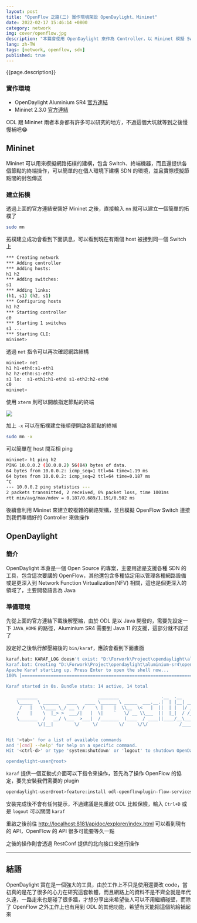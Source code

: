 ```yaml
---
layout: post
title: "OpenFlow 之路(二) 實作環境架設 OpenDaylight、Mininet"
date: 2022-02-17 15:46:14 +0800
category: network
img: cover/openflow.jpg
description: "本篇會使用 OpenDaylight 來作為 Controller，以 Mininet 模擬 Switch 網路拓樸環境，這篇先簡介一下使用到的工具以及環境的架設"
lang: zh-TW
tags: [network, openflow, sdn]
published: true
---
```


{{page.description}}

### 實作環境
+ OpenDaylight Aluminium SR4 [官方連結](https://docs.opendaylight.org/en/stable-aluminium/downloads.html)
+ Mininet 2.3.0 [官方連結](http://mininet.org/download/)

ODL 跟 Mininet 兩者本身都有許多可以研究的地方，不過這個大坑就等到之後慢慢補吧😂

## Mininet
Mininet 可以用來模擬網路拓樸的建構，包含 Switch、終端機器，而且還提供各個節點的終端操作，可以簡單的在個人環境下建構 SDN 的環境，並且實際模擬節點間的封包傳送

### 建立拓樸
透過上面的官方連結安裝好 Mininet 之後，直接輸入 `mn` 就可以建立一個簡單的拓樸了

```bash
sudo mn
```

拓樸建立成功會看到下面訊息，可以看到現在有兩個 host 被接到同一個 Switch 上

```bash
*** Creating network
*** Adding controller
*** Adding hosts:
h1 h2
*** Adding switches:
s1
*** Adding links:
(h1, s1) (h2, s1)
*** Configuring hosts
h1 h2
*** Starting controller
c0
*** Starting 1 switches
s1 ...
*** Starting CLI:
mininet>
```

透過 `net` 指令可以再次確認網路結構

```bash
mininet> net
h1 h1-eth0:s1-eth1
h2 h2-eth0:s1-eth2
s1 lo:  s1-eth1:h1-eth0 s1-eth2:h2-eth0
c0
mininet>
```

使用 `xterm` 則可以開啟指定節點的終端

![]({{site.baseurl}}/assets/img/mininet-xterm.png)


加上 `-x` 可以在拓樸建立後順便開啟各節點的終端

```bash
sudo mn -x
```

可以簡單在 host 間互相 ping

```bash
mininet> h1 ping h2
PING 10.0.0.2 (10.0.0.2) 56(84) bytes of data.
64 bytes from 10.0.0.2: icmp_seq=1 ttl=64 time=1.19 ms
64 bytes from 10.0.0.2: icmp_seq=2 ttl=64 time=0.187 ms
^C
--- 10.0.0.2 ping statistics ---
2 packets transmitted, 2 received, 0% packet loss, time 1001ms
rtt min/avg/max/mdev = 0.187/0.689/1.191/0.502 ms
```

後續會利用 Mininet 來建立較複雜的網路架構，並且模擬 OpenFlow Switch 連接到我們準備好的 Controller 來做操作

## OpenDaylight

### 簡介
OpenDaylight 本身是一個 Open Source 的專案，主要用途是支援各種 SDN 的工具，包含這次要講的 OpenFlow，其他還包含多種協定用以管理各種網路設備或是更深入到 Network Function Virtualization(NFV) 相關，這也是個更深入的領域了，主要開發語言為 Java

### 準備環境
先從上面的官方連結下載後解壓縮，由於 ODL 是以 Java 開發的，需要先設定一下 `JAVA_HOME` 的路徑，Aluminium SR4 需要到 Java 11 的支援，這部分就不詳述了

設定好之後執行解壓縮後的 `bin/karaf`，應該會看到下面畫面

```bash
karaf.bat: KARAF_LOG doesn't exist: "D:\Forwork\Project\opendaylight\aluminium-sr4\opendaylight-0.13.4\bin\..\data\log"
karaf.bat: Creating "D:\Forwork\Project\opendaylight\aluminium-sr4\opendaylight-0.13.4\bin\..\data\log"
Apache Karaf starting up. Press Enter to open the shell now...
100% [========================================================================]

Karaf started in 0s. Bundle stats: 14 active, 14 total

    ________                       ________                .__  .__       .__     __
    \_____  \ ______   ____   ____ \______ \ _____  ___.__.|  | |__| ____ |  |___/  |_
     /   |   \\____ \_/ __ \ /    \ |    |  \\__  \<   |  ||  | |  |/ ___\|  |  \   __\
    /    |    \  |_> >  ___/|   |  \|    `   \/ __ \\___  ||  |_|  / /_/  >   Y  \  |
    \_______  /   __/ \___  >___|  /_______  (____  / ____||____/__\___  /|___|  /__|
            \/|__|        \/     \/        \/     \/\/            /_____/      \/


Hit '<tab>' for a list of available commands
and '[cmd] --help' for help on a specific command.
Hit '<ctrl-d>' or type 'system:shutdown' or 'logout' to shutdown OpenDaylight.

opendaylight-user@root>
```

`karaf` 提供一個互動式介面可以下指令來操作，首先為了操作 OpenFlow 的協定，要先安裝我們需要的 plugin

```bash
opendaylight-user@root>feature:install odl-openflowplugin-flow-services-rest odl-openflowplugin-app-table-miss-enforcer odl-openflowplugin-nxm-extensions odl-mdsal-apidocs
```

安裝完成後不會有任何提示，不過建議是先重啟 ODL 比較保險，輸入 `Ctrl+D` 或是 `logout` 可以關閉 `karaf`

重啟之後前往 [http://localhost:8181/apidoc/explorer/index.html](http://localhost:8181/apidoc/explorer/index.html) 可以看到現有的 API，OpenFlow 的 API 很多可能要等久一點

之後的操作則會透過 RestConf 提供的北向接口來進行操作

---

## 結語
OpenDaylight 實在是一個強大的工具，由於工作上不只是使用還要改 code，當初真的是花了很多的心力在研究這套軟體，而且網路上的資料不是不齊全就是年代久遠，一路走來也是碰了很多牆，才想分享出來希望後人可以不用繼續碰壁，而除了 OpenFlow 之外工作上也有用到 ODL 的其他功能，希望有天能把這個坑給補起來